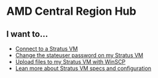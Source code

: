 # AMD Central Region Hub

## I want to...
- [Connect to a Stratus VM](stratus.html)
- [Change the stateuser password on my Stratus VM](password.html)
- [Upload files to my Stratus VM with WinSCP](stratus_upload.html)
- [Lean more about Stratus VM specs and configuration](vm_config.html)